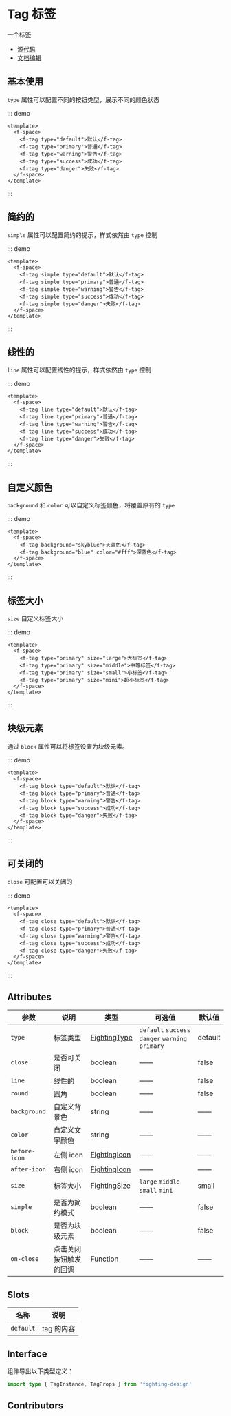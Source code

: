 # Tag 标签

一个标签

- [源代码](https://github.com/FightingDesign/fighting-design/tree/master/packages/fighting-design/tag)
- [文档编辑](https://github.com/FightingDesign/fighting-design/blob/master/docs/components/tag.md)

## 基本使用

`type` 属性可以配置不同的按钮类型，展示不同的颜色状态

::: demo

```vue
<template>
  <f-space>
    <f-tag type="default">默认</f-tag>
    <f-tag type="primary">普通</f-tag>
    <f-tag type="warning">警告</f-tag>
    <f-tag type="success">成功</f-tag>
    <f-tag type="danger">失败</f-tag>
  </f-space>
</template>
```

:::

## 简约的

`simple` 属性可以配置简约的提示，样式依然由 `type` 控制

::: demo

```vue
<template>
  <f-space>
    <f-tag simple type="default">默认</f-tag>
    <f-tag simple type="primary">普通</f-tag>
    <f-tag simple type="warning">警告</f-tag>
    <f-tag simple type="success">成功</f-tag>
    <f-tag simple type="danger">失败</f-tag>
  </f-space>
</template>
```

:::

## 线性的

`line` 属性可以配置线性的提示，样式依然由 `type` 控制

::: demo

```vue
<template>
  <f-space>
    <f-tag line type="default">默认</f-tag>
    <f-tag line type="primary">普通</f-tag>
    <f-tag line type="warning">警告</f-tag>
    <f-tag line type="success">成功</f-tag>
    <f-tag line type="danger">失败</f-tag>
  </f-space>
</template>
```

:::

## 自定义颜色

`background` 和 `color` 可以自定义标签颜色，将覆盖原有的 `type`

::: demo

```vue
<template>
  <f-space>
    <f-tag background="skyblue">天蓝色</f-tag>
    <f-tag background="blue" color="#fff">深蓝色</f-tag>
  </f-space>
</template>
```

:::

## 标签大小

`size` 自定义标签大小

::: demo

```vue
<template>
  <f-space>
    <f-tag type="primary" size="large">大标签</f-tag>
    <f-tag type="primary" size="middle">中等标签</f-tag>
    <f-tag type="primary" size="small">小标签</f-tag>
    <f-tag type="primary" size="mini">超小标签</f-tag>
  </f-space>
</template>
```

:::

## 块级元素

通过 `block` 属性可以将标签设置为块级元素。

::: demo

```vue
<template>
  <f-space>
    <f-tag block type="default">默认</f-tag>
    <f-tag block type="primary">普通</f-tag>
    <f-tag block type="warning">警告</f-tag>
    <f-tag block type="success">成功</f-tag>
    <f-tag block type="danger">失败</f-tag>
  </f-space>
</template>
```

:::

## 可关闭的

`close` 可配置可以关闭的

::: demo

```vue
<template>
  <f-space>
    <f-tag close type="default">默认</f-tag>
    <f-tag close type="primary">普通</f-tag>
    <f-tag close type="warning">警告</f-tag>
    <f-tag close type="success">成功</f-tag>
    <f-tag close type="danger">失败</f-tag>
  </f-space>
</template>
```

:::

## Attributes

| 参数          | 说明                   | 类型                                                               | 可选值                                           | 默认值  |
| ------------- | ---------------------- | ------------------------------------------------------------------ | ------------------------------------------------ | ------- |
| `type`        | 标签类型               | <a href="/components/interface.html#fightingtype">FightingType</a> | `default` `success` `danger` `warning` `primary` | default |
| `close`       | 是否可关闭             | boolean                                                            | ——                                               | false   |
| `line`        | 线性的                 | boolean                                                            | ——                                               | false   |
| `round`       | 圆角                   | boolean                                                            | ——                                               | false   |
| `background`  | 自定义背景色           | string                                                             | ——                                               | ——      |
| `color`       | 自定义文字颜色         | string                                                             | ——                                               | ——      |
| `before-icon` | 左侧 icon              | <a href="/components/interface.html#fightingicon">FightingIcon</a> | ——                                               | ——      |
| `after-icon`  | 右侧 icon              | <a href="/components/interface.html#fightingicon">FightingIcon</a> | ——                                               | ——      |
| `size`        | 标签大小               | <a href="/components/interface.html#fightingsize">FightingSize</a> | `large` `middle` `small` `mini`                  | small   |
| `simple`      | 是否为简约模式         | boolean                                                            | ——                                               | false   |
| `block`       | 是否为块级元素         | boolean                                                            | ——                                               | false   |
| `on-close`    | 点击关闭按钮触发的回调 | Function                                                           | ——                                               | ——      |

## Slots

| 名称      | 说明       |
| --------- | ---------- |
| `default` | tag 的内容 |

## Interface

组件导出以下类型定义：

```ts
import type { TagInstance, TagProps } from 'fighting-design'
```

## Contributors

<a href="https://github.com/Tyh2001" target="_blank">
  <f-avatar round src="https://avatars.githubusercontent.com/u/73180970?v=4" />
</a>

<a href="https://github.com/konvyi" target="_blank">
  <f-avatar round src="https://avatars.githubusercontent.com/u/44802220?v=4" />
</a>

